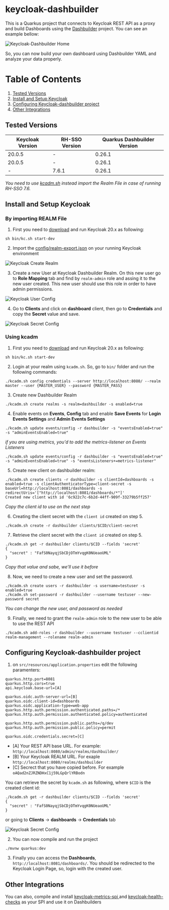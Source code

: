 # keycloak-dashbuilder

This is a Quarkus project that connects to Keycloak REST API as a proxy and build Dashboards using the [Dashbuilder](https://www.dashbuilder.org/) project. You can see an example bellow:

![Keycloak-Dashbuilder Home](/img/home.png "Keycloak-Dashbuilder Home")

So, you can now build your own dashboard using Dashbuilder YAML and analyze your data properly.

# Table of Contents
1. [Tested Versions](#tested-versions)
2. [Install and Setup Keycloak](#install-and-setup-keycloak)
3. [Configuring Keycloak-dashbuilder project](#configuring-keycloak-dashbuilder-project)
4. [Other Integrations](#other-integrations)

## Tested Versions

| Keycloak Version 	| RH-SSO Version 	| Quarkus Dashbuilder Version 	|
|------------------	|----------------	|-----------------------------	|
| 20.0.5           	| -              	| 0.26.1                      	|
| 20.0.5           	| -              	| 0.26.1                      	|
| -                	| 7.6.1          	| 0.26.1                      	|

_You need to use [kcadm.sh](#using-kcadm) instead import the Realm File in case of running RH-SSO 7.6._

## Install and Setup Keycloak

### By importing REALM File

1. First you need to [download](https://www.keycloak.org/downloads) and run Keycloak 20.x as following:

```
sh bin/kc.sh start-dev
```

2. Import the [config/realm-export.json](https://raw.githubusercontent.com/pedro-hos/keycloak-dashbuilder/main/config/realm-export.json) on your running Keycloak environment

![Keycloak Create Realm](/img/create_realm.png "Keycloak Create Realm")

3. Create a new User at Keycloak Dashbuilder Realm. On this new user go to **Role Mapping** tab and find by `realm-admin` role and assing it to the new user created. This new user should use this role in order to have admin permissions.

![Keycloak User Config](/img/user_config.png "Keycloak User Config")

4. Go to **Clients** and click on **dashboard** client, then go to **Credentials** and copy the **Secret** value and save.

![Keycloak Secret Config](/img/secret_config.png "Keycloak Secret Config")

### Using kcadm

1. First you need to [download](https://www.keycloak.org/downloads) and run Keycloak 20.x as following:

```
sh bin/kc.sh start-dev
```

2. Login at your realm using `kcadm.sh`. So, go to `bin/` folder and run the following commands:

~~~
./kcadm.sh config credentials --server http://localhost:8080/ --realm master --user {MASTER_USER} --password {MASTER_PASS}
~~~

3. Create new Dashbuilder Realm

```
./kcadm.sh create realms -s realm=dashbuilder -s enabled=true
```

4. Enable events on **Events**, **Config** tab and enable **Save Events** for **Login Events Settings** and **Admin Events Settings**

```
./kcadm.sh update events/config -r dashbuilder -s "eventsEnabled=true" -s "adminEventsEnabled=true"
```
_if you are using metrics, you'd to add the metrics-listener on Events Listeners_

```
./kcadm.sh update events/config -r dashbuilder -s "eventsEnabled=true" -s "adminEventsEnabled=true" -s "eventsListeners+=metrics-listener"
```

5. Create new client on dashbuilder realm:

```
./kcadm.sh create clients -r dashbuilder -s clientId=dashboards -s enabled=true -s clientAuthenticatorType=client-secret -s baseUrl=http://localhost:8081/dashboards -s redirectUris='["http://localhost:8081/dashboards/*"]'
Created new client with id '6c922c7c-6b2d-44ff-909f-33279b5ff257'
```

_Copy the client id to use on the next step_

6. Creating the client secret with the `client id` created on step 5.

```
./kcadm.sh create -r dashbuilder clients/$CID/client-secret
```

7. Retrieve the client secret with the `client id` created on step 5.

```
./kcadm.sh get -r dashbuilder clients/$CID --fields 'secret'
{
  "secret" : "FafS0NayqjSbCDjOTmYvqgK0NUeaoUML"
}
```

_Copy that value and sabe, we'll use it before_

8. Now, we need to create a new user and set the password.

```
./kcadm.sh create users -r dashbuilder -s username=testuser -s enabled=true
./kcadm.sh set-password -r dashbuilder --username testuser --new-password secret
```
_You can change the new user, and password as needed_

9. Finally, we need to grant the `realm-admin` role to the new user to be able to use the REST API

```
./kcadm.sh add-roles -r dashbuilder --uusername testuser --cclientid realm-management --rolename realm-admin
```

## Configuring Keycloak-dashbuilder project

1. on `src/resources/application.properties` edit the following paramenters:

```
quarkus.http.port=8081
quarkus.http.cors=true
api.keycloak.base-url=[A]

quarkus.oidc.auth-server-url=[B]
quarkus.oidc.client-id=dashboards
quarkus.oidc.application-type=web-app
quarkus.http.auth.permission.authenticated.paths=/*
quarkus.http.auth.permission.authenticated.policy=authenticated

quarkus.http.auth.permission.public.paths=/q/dev
quarkus.http.auth.permission.public.policy=permit

quarkus.oidc.credentials.secret=[C]
```
- [A] Your REST API base URL. For example: `http://localhost:8080/admin/realms/dashbuilder/`
- [B] Your Keycloak REALM URL. For exaple `http://localhost:8080/realms/dashbuilder`
- [C] Secrect that you have copied before. For example `oAQad2nZJRZNDHxC1j59LGpQrlYRBodn`

You can retrieve the secret by `kcadm.sh` as following, where `$CID` is the created client id:

```
./kcadm.sh get -r dashbuilder clients/$CID --fields 'secret'
{
  "secret" : "FafS0NayqjSbCDjOTmYvqgK0NUeaoUML"
}
```

or going to **Clients** -> **dashboards** -> **Credentials** tab

![Keycloak Secret Config](/img/secret_config.png "Keycloak Secret Config")

2. You can now compile and run the project

```
./mvnw quarkus:dev
```

3. Finally you can access the **Dashboards**, `http://localhost:8081/dashboards/`. You should be redirected to the Keycloak Login Page, so, login with the created user.

## Other Integrations

You can also, compile and install [
keycloak-metrics-spi
](https://github.com/aerogear/keycloak-metrics-spi) and [keycloak-health-checks](https://github.com/thomasdarimont/keycloak-health-checks) as your SPI and use it on  Dashbuilders
